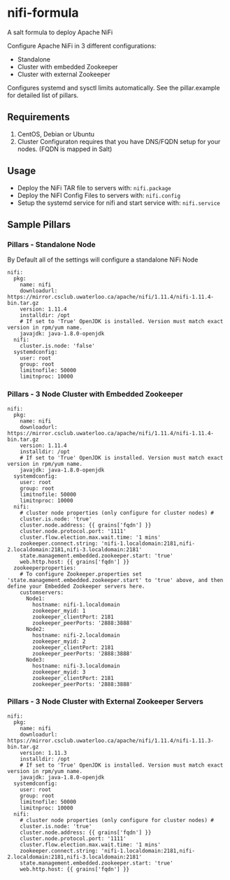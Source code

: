 # nifi-formula

A salt formula to deploy Apache NiFi

Configure Apache NiFi in 3 different configurations:
 * Standalone
 * Cluster with embedded Zookeeper
 * Cluster with external Zookeeper

Configures systemd and sysctl limits automatically. See the pillar.example for detailed list of pillars.

## Requirements

1. CentOS, Debian or Ubuntu
2. Cluster Configuraton requires that you have
 DNS/FQDN setup for your nodes. (FQDN is mapped in Salt)

## Usage

* Deploy the NiFi TAR file to servers with:  `nifi.package`
* Deploy the NiFI Config Files to servers with: `nifi.config`
* Setup the systemd service for nifi and start service with: `nifi.service`

## Sample Pillars

### Pillars - Standalone Node
By Default all of the settings will configure a standalone NiFi Node
```
nifi:
  pkg:
    name: nifi
    downloadurl: https://mirror.csclub.uwaterloo.ca/apache/nifi/1.11.4/nifi-1.11.4-bin.tar.gz
    version: 1.11.4
    installdir: /opt
    # If set to 'True' OpenJDK is installed. Version must match exact version in rpm/yum name.
    javajdk: java-1.8.0-openjdk
  nifi:
    cluster.is.node: 'false'
  systemdconfig:
    user: root
    group: root
    limitnofile: 50000
    limitnproc: 10000
```

### Pillars - 3 Node Cluster with Embedded Zookeeper

```
nifi:
  pkg:
    name: nifi
    downloadurl: https://mirror.csclub.uwaterloo.ca/apache/nifi/1.11.4/nifi-1.11.4-bin.tar.gz
    version: 1.11.4
    installdir: /opt
    # If set to 'True' OpenJDK is installed. Version must match exact version in rpm/yum name.
    javajdk: java-1.8.0-openjdk
  systemdconfig:
    user: root
    group: root
    limitnofile: 50000
    limitnproc: 10000
  nifi:
    # cluster node properties (only configure for cluster nodes) #
    cluster.is.node: 'true'
    cluster.node.address: {{ grains['fqdn'] }}
    cluster.node.protocol.port: '1111'
    cluster.flow.election.max.wait.time: '1 mins'
    zookeeper.connect.string: 'nifi-1.localdomain:2181,nifi-2.localdomain:2181,nifi-3.localdomain:2181'
    state.management.embedded.zookeeper.start: 'true'
    web.http.host: {{ grains['fqdn'] }}
  zookeeperproperties:
    # To configure Zookeeper.properties set 'state.management.embedded.zookeeper.start' to 'true' above, and then define your Embedded Zookeeper servers here.
    customservers:
      Node1:
        hostname: nifi-1.localdomain
        zookeeper_myid: 1
        zookeeper_clientPort: 2181
        zookeeper_peerPorts: '2888:3888'
      Node2:
        hostname: nifi-2.localdomain
        zookeeper_myid: 2
        zookeeper_clientPort: 2181
        zookeeper_peerPorts: '2888:3888'
      Node3:
        hostname: nifi-3.localdomain
        zookeeper_myid: 3
        zookeeper_clientPort: 2181
        zookeeper_peerPorts: '2888:3888'
```

### Pillars - 3 Node Cluster with External Zookeeper Servers

```
nifi:
  pkg:
    name: nifi
    downloadurl: https://mirror.csclub.uwaterloo.ca/apache/nifi/1.11.4/nifi-1.11.3-bin.tar.gz
    version: 1.11.3
    installdir: /opt
    # If set to 'True' OpenJDK is installed. Version must match exact version in rpm/yum name.
    javajdk: java-1.8.0-openjdk
  systemdconfig:
    user: root
    group: root
    limitnofile: 50000
    limitnproc: 10000
  nifi:
    # cluster node properties (only configure for cluster nodes) #
    cluster.is.node: 'true'
    cluster.node.address: {{ grains['fqdn'] }}
    cluster.node.protocol.port: '1111'
    cluster.flow.election.max.wait.time: '1 mins'
    zookeeper.connect.string: 'nifi-1.localdomain:2181,nifi-2.localdomain:2181,nifi-3.localdomain:2181'
    state.management.embedded.zookeeper.start: 'true'
    web.http.host: {{ grains['fqdn'] }}
```
